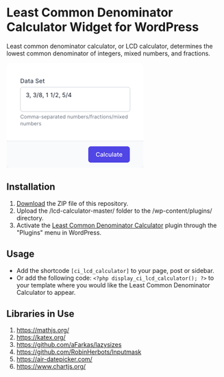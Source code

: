 # Least Common Denominator Calculator Widget for WordPress

Least common denominator calculator, or LCD calculator, determines the lowest common denominator of integers, mixed numbers, and fractions.

![Least Common Denominator Calculator Input Form](/assets/images/screenshot-1.png "Least Common Denominator Calculator Input Form")

## Installation

1. [Download](https://github.com/pub-calculator-io/lcd-calculator/archive/refs/heads/master.zip) the ZIP file of this repository.
2. Upload the /lcd-calculator-master/ folder to the /wp-content/plugins/ directory.
3. Activate the [Least Common Denominator Calculator](https://www.calculator.io/lcd-calculator/ "Least Common Denominator Calculator Homepage") plugin through the "Plugins" menu in WordPress.

## Usage
* Add the shortcode `[ci_lcd_calculator]` to your page, post or sidebar.
* Or add the following code: `<?php display_ci_lcd_calculator(); ?>` to your template where you would like the Least Common Denominator Calculator to appear.

## Libraries in Use
1. https://mathjs.org/
2. https://katex.org/
3. https://github.com/aFarkas/lazysizes
4. https://github.com/RobinHerbots/Inputmask
5. https://air-datepicker.com/
6. https://www.chartjs.org/
